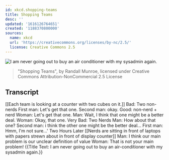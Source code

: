 ```yaml
---
id: xkcd.shopping-teams
title: Shopping Teams
desc: ''
updated: '1616126764651'
created: '1188370800000'
sources:
  name: xkcd
  url: 'https://creativecommons.org/licenses/by-nc/2.5/'
  license: Creative Commons 2.5
---
```

![I am never going out to buy an air conditioner with my sysadmin again.](https://imgs.xkcd.com/comics/shopping_teams.png)
> "Shopping Teams", by Randall Munroe, licensed under Creative Commons Attribution-NonCommercial 2.5 License

## Transcript
[[Each team is looking at a counter with two cubes on it.]]
Bad: Two non-nerds
First man: Let's get that one.
Second man: okay.
Good: non-nerd + nerd
Woman: Let's get that one.
Man: Wait, I think that one might be a better deal.
Woman: Okay, that one. 
Very Bad: Two Nerds
Man: How about that one?
Second man: i think the other one might be the better deal...
First man: Hmm, I'm not sure...'
Two Hours Later
[[Nerds are sitting in front of laptops with papers strewn about in front of display counter]]
Man: I think our main problem is our unclear definition of value
Woman: That is not your main problem!
{{Title Text: I am never going out to buy an air-conditioner with my sysadmin again.}}
